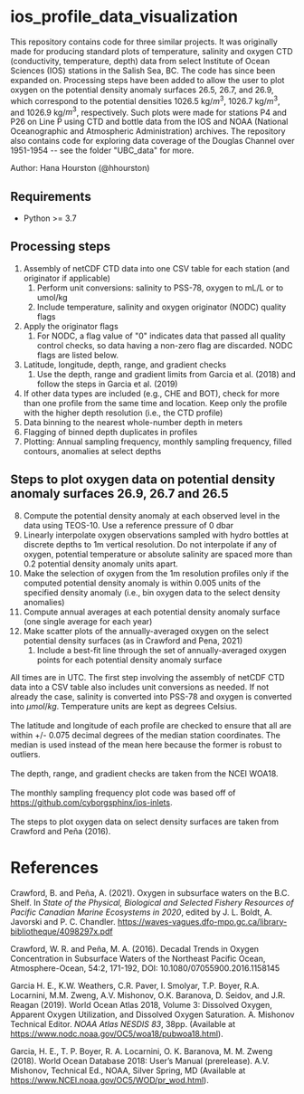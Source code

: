 # ios_profile_data_visualization
This repository contains code for three similar projects. It was originally made for producing standard plots of temperature, salinity and oxygen CTD (conductivity, temperature, depth) data from select Institute of Ocean Sciences (IOS) stations in the Salish Sea, BC. The code has since been expanded on. Processing steps have been added to allow the user to plot oxygen on the potential density anomaly surfaces 26.5, 26.7, and 26.9, which correspond to the potential densities 1026.5 kg/$m^3$, 1026.7 kg/$m^3$, and 1026.9 kg/$m^3$, respectively. Such plots were made for stations P4 and P26 on Line P using CTD and bottle data from the IOS and NOAA (National Oceanographic and Atmospheric Administration) archives. The repository also contains code for exploring data coverage of the Douglas Channel over 1951-1954 -- see the folder "UBC_data" for more. 

Author: Hana Hourston (@hhourston)

## Requirements
* Python >= 3.7

## Processing steps
1. Assembly of netCDF CTD data into one CSV table for each station (and originator if applicable)
   1. Perform unit conversions: salinity to PSS-78, oxygen to mL/L or to umol/kg
   2. Include temperature, salinity and oxygen originator (NODC) quality flags
2. Apply the originator flags
   1. For NODC, a flag value of "0" indicates data that passed all quality control checks, so data having a non-zero flag are discarded. NODC flags are listed below. 
3. Latitude, longitude, depth, range, and gradient checks
   1. Use the depth, range and gradient limits from Garcia et al. (2018) and follow the steps in Garcia et al. (2019)
4. If other data types are included (e.g., CHE and BOT), check for more than one profile from the same time and location. Keep only the profile with the higher depth resolution (i.e., the CTD profile) 
5. Data binning to the nearest whole-number depth in meters
6. Flagging of binned depth duplicates in profiles
7. Plotting: Annual sampling frequency, monthly sampling frequency, filled contours, anomalies at select depths

## Steps to plot oxygen data on potential density anomaly surfaces 26.9, 26.7 and 26.5
8. Compute the potential density anomaly at each observed level in the data using TEOS-10. Use a reference pressure of 0 dbar
9. Linearly interpolate oxygen observations sampled with hydro bottles at discrete depths to 1m vertical resolution. Do not interpolate if any of oxygen, potential temperature or absolute salinity are spaced more than 0.2 potential density anomaly units apart.
10. Make the selection of oxygen from the 1m resolution profiles only if the computed potential density anomaly is within 0.005 units of the specified density anomaly (i.e., bin oxygen data to the select density anomalies)
11. Compute annual averages at each potential density anomaly surface (one single average for each year)
12. Make scatter plots of the annually-averaged oxygen on the select potential density surfaces (as in Crawford and Pena, 2021)
      1. Include a best-fit line through the set of annually-averaged oxygen points for each potential density anomaly surface

All times are in UTC. 
The first step involving the assembly of netCDF CTD data into a 
CSV table also includes unit conversions as needed. If not 
already the case, salinity is converted into PSS-78 and oxygen 
is converted into $\mu mol/kg$. Temperature units are kept as 
degrees Celsius.  
\
The latitude and longitude of each profile are checked to ensure 
that all are within +/- 0.075 decimal degrees of the median 
station coordinates. The median is used instead of the mean here 
because the former is robust to outliers.  
\
The depth, range, and gradient checks are taken from the NCEI WOA18.  
\
The monthly sampling frequency plot code was based off of https://github.com/cyborgsphinx/ios-inlets.  
\
The steps to plot oxygen data on select density surfaces are 
taken from Crawford and Peña (2016).

# References
Crawford, B. and Peña, A. (2021). Oxygen in subsurface waters on 
the B.C. Shelf. In *State of the Physical, Biological and 
Selected Fishery Resources of Pacific Canadian Marine Ecosystems 
in 2020*, edited by J. L. Boldt, A. Javorski and P. C. Chandler. 
https://waves-vagues.dfo-mpo.gc.ca/library-bibliotheque/4098297x.pdf

Crawford, W. R. and Peña, M. A. (2016). Decadal Trends in Oxygen 
Concentration in Subsurface Waters of the Northeast Pacific 
Ocean, Atmosphere-Ocean, 54:2, 171-192, 
DOI: 10.1080/07055900.2016.1158145

Garcia H. E., K.W. Weathers, C.R. Paver, I. Smolyar, T.P. Boyer,
R.A. Locarnini, M.M. Zweng, A.V. Mishonov, O.K. Baranova, D. 
Seidov, and J.R. Reagan (2019). World Ocean Atlas 2018, Volume 
3: Dissolved Oxygen, Apparent Oxygen Utilization, and Dissolved 
Oxygen Saturation. A. Mishonov Technical Editor. 
*NOAA Atlas NESDIS 83*, 38pp. (Available at https://www.nodc.noaa.gov/OC5/woa18/pubwoa18.html).

Garcia, H. E., T. P. Boyer, R. A. Locarnini, O. K. Baranova, M. M. Zweng (2018). World Ocean Database 2018: User’s Manual (prerelease). A.V. Mishonov, Technical Ed., NOAA, Silver Spring, MD (Available at https://www.NCEI.noaa.gov/OC5/WOD/pr_wod.html). 
